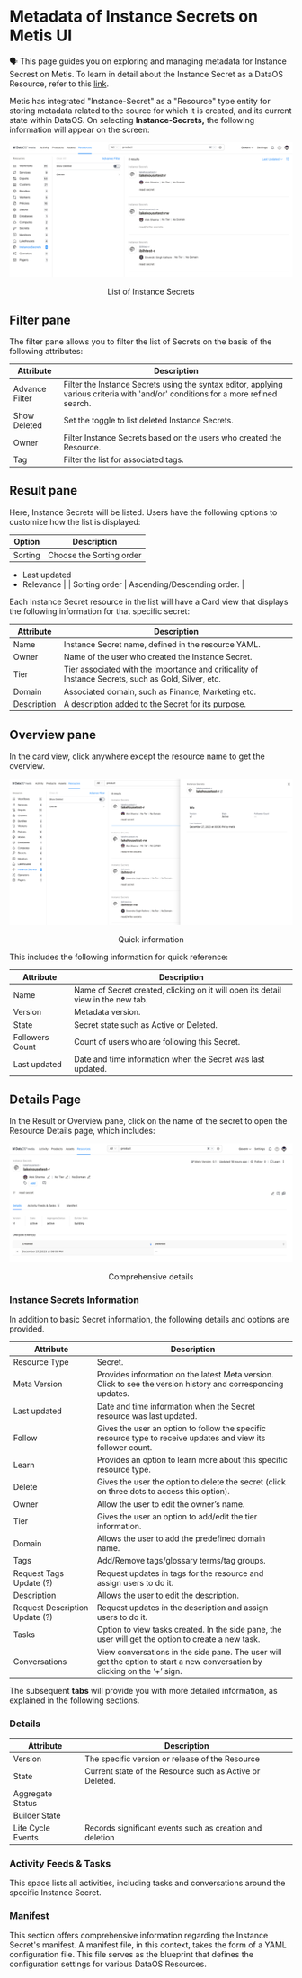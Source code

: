 # Metadata of Instance Secrets on Metis UI

<aside class="callout">
🗣 This page guides you on exploring and managing metadata for Instance Secrest on Metis. To learn in detail about the Instance Secret as a  DataOS Resource, refer to this <a href="/resources/">link</a>.

</aside>

Metis has integrated "Instance-Secret" as a "Resource" type entity for storing metadata related to the source for which it is created, and its current state within DataOS. On selecting **Instance-Secrets,** the following information will appear on the screen:

![isecrets.png](metis_resources_instance_secrets/isecrets.png)
<figcaption align = "center"> List of Instance Secrets  </figcaption>

## Filter pane

The filter pane allows you to filter the list of Secrets on the basis of the following attributes:

| Attribute | Description |
| --- | --- |
| Advance Filter | Filter the Instance Secrets using the syntax editor, applying various criteria with 'and/or' conditions for a more refined search. |
| Show Deleted | Set the toggle to list deleted Instance Secrets. |
| Owner | Filter Instance Secrets based on the users who created the Resource. |
| Tag | Filter the list for associated tags. |

## Result pane

Here, Instance Secrets will be listed. Users have the following options to customize how the list is displayed:

| Option | Description |
| --- | --- |
| Sorting | Choose the Sorting order
- Last updated
- Relevance |
| Sorting order | Ascending/Descending order. |

Each Instance Secret resource in the list will have a Card view that displays the following information for that specific secret:

| Attribute | Description |
| --- | --- |
| Name | Instance Secret name, defined in the resource YAML. |
| Owner | Name of the user who created the Instance Secret. |
| Tier | Tier associated with the importance and criticality of Instance Secrets, such as Gold, Silver, etc. |
| Domain | Associated domain, such as Finance, Marketing etc. |
| Description | A description added to the Secret for its purpose. |

## Overview pane

In the card view, click anywhere except the resource name to get the overview.

![isecret_overview.png](metis_resources_instance_secrets/isecret_overview.png)
<figcaption align = "center"> Quick information  </figcaption>

This includes the following information for quick reference:

| Attribute | Description |
| --- | --- |
| Name | Name of Secret created, clicking on it will open its detail view in the new tab. |
| Version | Metadata version. |
| State | Secret state such as Active or Deleted. |
| Followers Count | Count of users who are following this Secret. |
| Last updated | Date and time information when the Secret was last updated. |

## Details Page

In the Result or Overview pane, click on the name of the secret to open the Resource Details page, which includes:

![isecret_details.png](metis_resources_instance_secrets/isecret_details.png)
<figcaption align = "center"> Comprehensive details  </figcaption>

### **Instance Secrets Information**

In addition to basic Secret information, the following details and options are provided.

| Attribute | Description |
| --- | --- |
| Resource Type | Secret. |
| Meta Version | Provides information on the latest Meta version. Click to see the version history and corresponding updates.  |
| Last updated | Date and time information when the Secret resource was last updated. |
| Follow | Gives the user an option to follow the specific resource type to receive updates and view its follower count. |
| Learn | Provides an option to learn more about this specific resource type. |
| Delete | Gives the user the option to delete the secret (click on three dots to access this option). |
| Owner | Allow the user to edit the owner’s name. |
| Tier | Gives the user an option to add/edit the tier information. |
| Domain | Allows the user to add the predefined domain name. |
| Tags | Add/Remove tags/glossary terms/tag groups. |
| Request Tags Update (?) | Request updates in tags for the resource and assign users to do it. |
| Description | Allows the user to edit the description. |
| Request Description Update (?) | Request updates in the description and assign users to do it. |
| Tasks | Option to view tasks created. In the side pane, the user will get the option to create a new task. |
| Conversations | View conversations in the side pane. The user will get the option to start a new conversation by clicking on the ‘+’ sign. |

The subsequent **tabs** will provide you with more detailed information, as explained in the following sections.

### **Details**

| Attribute | Description |
| --- | --- |
| Version | The specific version or release of the Resource |
| State | Current state of the Resource such as Active or Deleted. |
| Aggregate Status |  |
| Builder State |  |
| Life Cycle Events | Records significant events such as creation and deletion |

### **Activity Feeds & Tasks**

This space lists all activities, including tasks and conversations around the specific Instance Secret.

### **Manifest**

This section offers comprehensive information regarding the Instance Secret's manifest. A manifest file, in this context, takes the form of a YAML configuration file. This file serves as the blueprint that defines the configuration settings for various DataOS Resources.
